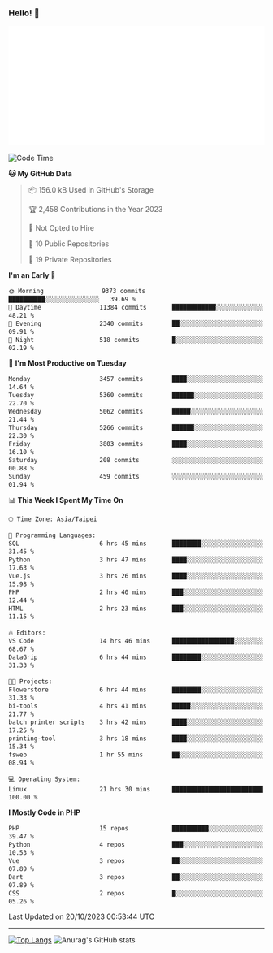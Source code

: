 ### Hello! 👋

![Metrics](/metrics.classic.svg)

<!--START_SECTION:waka-->
![Code Time](http://img.shields.io/badge/Code%20Time-703%20hrs%2049%20mins-blue)

**🐱 My GitHub Data** 

> 📦 156.0 kB Used in GitHub's Storage 
 > 
> 🏆 2,458 Contributions in the Year 2023
 > 
> 🚫 Not Opted to Hire
 > 
> 📜 10 Public Repositories 
 > 
> 🔑 19 Private Repositories 
 > 
**I'm an Early 🐤** 

```text
🌞 Morning                9373 commits        ██████████░░░░░░░░░░░░░░░   39.69 % 
🌆 Daytime                11384 commits       ████████████░░░░░░░░░░░░░   48.21 % 
🌃 Evening                2340 commits        ██░░░░░░░░░░░░░░░░░░░░░░░   09.91 % 
🌙 Night                  518 commits         █░░░░░░░░░░░░░░░░░░░░░░░░   02.19 % 
```
📅 **I'm Most Productive on Tuesday** 

```text
Monday                   3457 commits        ████░░░░░░░░░░░░░░░░░░░░░   14.64 % 
Tuesday                  5360 commits        ██████░░░░░░░░░░░░░░░░░░░   22.70 % 
Wednesday                5062 commits        █████░░░░░░░░░░░░░░░░░░░░   21.44 % 
Thursday                 5266 commits        ██████░░░░░░░░░░░░░░░░░░░   22.30 % 
Friday                   3803 commits        ████░░░░░░░░░░░░░░░░░░░░░   16.10 % 
Saturday                 208 commits         ░░░░░░░░░░░░░░░░░░░░░░░░░   00.88 % 
Sunday                   459 commits         ░░░░░░░░░░░░░░░░░░░░░░░░░   01.94 % 
```


📊 **This Week I Spent My Time On** 

```text
🕑︎ Time Zone: Asia/Taipei

💬 Programming Languages: 
SQL                      6 hrs 45 mins       ████████░░░░░░░░░░░░░░░░░   31.45 % 
Python                   3 hrs 47 mins       ████░░░░░░░░░░░░░░░░░░░░░   17.63 % 
Vue.js                   3 hrs 26 mins       ████░░░░░░░░░░░░░░░░░░░░░   15.98 % 
PHP                      2 hrs 40 mins       ███░░░░░░░░░░░░░░░░░░░░░░   12.44 % 
HTML                     2 hrs 23 mins       ███░░░░░░░░░░░░░░░░░░░░░░   11.15 % 

🔥 Editors: 
VS Code                  14 hrs 46 mins      █████████████████░░░░░░░░   68.67 % 
DataGrip                 6 hrs 44 mins       ████████░░░░░░░░░░░░░░░░░   31.33 % 

🐱‍💻 Projects: 
Flowerstore              6 hrs 44 mins       ████████░░░░░░░░░░░░░░░░░   31.33 % 
bi-tools                 4 hrs 41 mins       █████░░░░░░░░░░░░░░░░░░░░   21.77 % 
batch printer scripts    3 hrs 42 mins       ████░░░░░░░░░░░░░░░░░░░░░   17.25 % 
printing-tool            3 hrs 18 mins       ████░░░░░░░░░░░░░░░░░░░░░   15.34 % 
fsweb                    1 hr 55 mins        ██░░░░░░░░░░░░░░░░░░░░░░░   08.94 % 

💻 Operating System: 
Linux                    21 hrs 30 mins      █████████████████████████   100.00 % 
```

**I Mostly Code in PHP** 

```text
PHP                      15 repos            ██████████░░░░░░░░░░░░░░░   39.47 % 
Python                   4 repos             ███░░░░░░░░░░░░░░░░░░░░░░   10.53 % 
Vue                      3 repos             ██░░░░░░░░░░░░░░░░░░░░░░░   07.89 % 
Dart                     3 repos             ██░░░░░░░░░░░░░░░░░░░░░░░   07.89 % 
CSS                      2 repos             █░░░░░░░░░░░░░░░░░░░░░░░░   05.26 % 
```




 Last Updated on 20/10/2023 00:53:44 UTC
<!--END_SECTION:waka-->

<hr>

<span style="display:inline-block">[![Top Langs](https://github-readme-stats.vercel.app/api/top-langs/?username=maureendadap&layout=compact&theme=transparent)](https://github.com/anuraghazra/github-readme-stats)</span>
<span style="display:inline-block">![Anurag's GitHub stats](https://github-readme-stats.vercel.app/api?username=maureendadap&show_icons=true&theme=transparent&count_private=true)</span>

<!--
**MaureenDadap/maureendadap** is a ✨ _special_ ✨ repository because its `README.md` (this file) appears on your GitHub profile.

Here are some ideas to get you started:

- 🔭 I’m currently working on ...
- 🌱 I’m currently learning ...
- 👯 I’m looking to collaborate on ...
- 🤔 I’m looking for help with ...
- 💬 Ask me about ...
- 📫 How to reach me: ...
- 😄 Pronouns: ...
- ⚡ Fun fact: ...
-->
